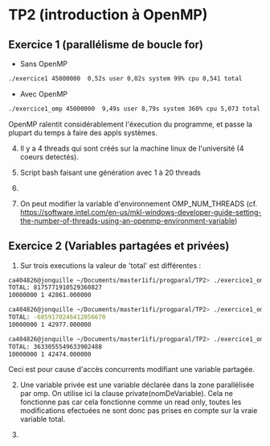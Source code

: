 # TP2 (introduction à OpenMP)

## Exercice 1 (parallélisme de boucle for)

* Sans OpenMP
```bash
./exercice1 45000000  0,52s user 0,02s system 99% cpu 0,541 total
```

* Avec OpenMP
```bash
./exercice1_omp 45000000  9,49s user 8,79s system 360% cpu 5,073 total
```

OpenMP ralentit considérablement l'éxecution du programme, et passe la plupart du temps à faire des appls systèmes.

4. Il y a 4 threads qui sont créés sur la machine linux de l'université (4 coeurs detectés).

5. Script bash faisant une génération avec 1 à 20 threads

6. 

7. On peut modifier la variable d'environnement OMP_NUM_THREADS (cf. https://software.intel.com/en-us/mkl-windows-developer-guide-setting-the-number-of-threads-using-an-openmp-environment-variable)

## Exercice 2 (Variables partagées et privées) 

1. Sur trois executions la valeur de 'total' est différentes : 
```bash
ca404826@jonquille ~/Documents/master1ifi/progparal/TP2> ./exercice1_omp 10000000
TOTAL: 8175771910529360827
10000000 1 42861.000000

ca404826@jonquille ~/Documents/master1ifi/progparal/TP2> ./exercice1_omp 10000000
TOTAL: -6059170246412056670
10000000 1 42977.000000

ca404826@jonquille ~/Documents/master1ifi/progparal/TP2> ./exercice1_omp 10000000
TOTAL: 3633055549633902488
10000000 1 42474.000000
```
Ceci est pour cause d'accès concurrents modifiant une variable partagée.

2. Une variable privée est une variable déclarée dans la zone parallélisée par omp. On utilise ici la clause private(nomDeVariable). Cela ne fonctionne pas car cela fonctionne comme un read only, toutes les modifications efectuées ne sont donc pas prises en compte sur la vraie variable total.

3. 

